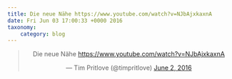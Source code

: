 ```yaml
---
title: Die neue Nähe https://www.youtube.com/watch?v=NJbAjxkaxnA
date: Fri Jun 03 17:00:33 +0000 2016
taxonomy:
    category: blog
---
```

<blockquote class="twitter-tweet" align="center"><p lang="de" dir="ltr">Die neue Nähe <a href="https://www.youtube.com/watch?v=NJbAjxkaxnA">https://www.youtube.com/watch?v=NJbAjxkaxnA</a></p>&mdash; Tim Pritlove (@timpritlove) <a href="https://twitter.com/timpritlove/status/738505971899748352">June 2, 2016</a></blockquote>
